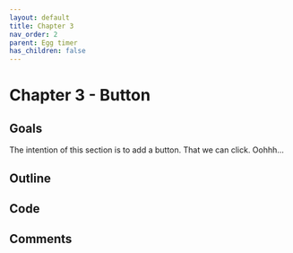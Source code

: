 ```yaml
---
layout: default
title: Chapter 3 
nav_order: 2
parent: Egg timer
has_children: false 
---
```


# Chapter 3 - Button 

## Goals
The intention of this section is to add a button. That we can click. Oohhh...


## Outline

## Code

## Comments

